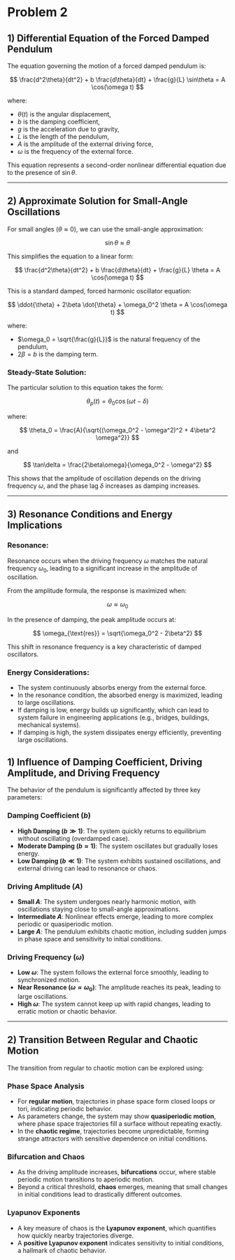 # Problem 2

## 1) Differential Equation of the Forced Damped Pendulum

The equation governing the motion of a forced damped pendulum is:

$$
\frac{d^2\theta}{dt^2} + b \frac{d\theta}{dt} + \frac{g}{L} \sin\theta = A \cos(\omega t)
$$

where:
- $\theta(t)$ is the angular displacement,
- $b$ is the damping coefficient,
- $g$ is the acceleration due to gravity,
- $L$ is the length of the pendulum,
- $A$ is the amplitude of the external driving force,
- $\omega$ is the frequency of the external force.

This equation represents a second-order nonlinear differential equation due to the presence of $\sin\theta$.

---

## 2) Approximate Solution for Small-Angle Oscillations

For small angles ($\theta \approx 0$), we can use the small-angle approximation:

$$
\sin\theta \approx \theta
$$

This simplifies the equation to a linear form:

$$
\frac{d^2\theta}{dt^2} + b \frac{d\theta}{dt} + \frac{g}{L} \theta = A \cos(\omega t)
$$

This is a standard damped, forced harmonic oscillator equation:

$$
\ddot{\theta} + 2\beta \dot{\theta} + \omega_0^2 \theta = A \cos(\omega t)
$$

where:
- $\omega_0 = \sqrt{\frac{g}{L}}$ is the natural frequency of the pendulum,
- $2\beta = b$ is the damping term.

### Steady-State Solution:
The particular solution to this equation takes the form:

$$
\theta_p(t) = \theta_0 \cos(\omega t - \delta)
$$

where:

$$
\theta_0 = \frac{A}{\sqrt{(\omega_0^2 - \omega^2)^2 + 4\beta^2 \omega^2}}
$$

and

$$
\tan\delta = \frac{2\beta\omega}{\omega_0^2 - \omega^2}
$$

This shows that the amplitude of oscillation depends on the driving frequency $\omega$, and the phase lag $\delta$ increases as damping increases.

---

## 3) Resonance Conditions and Energy Implications

### Resonance:
Resonance occurs when the driving frequency $\omega$ matches the natural frequency $\omega_0$, leading to a significant increase in the amplitude of oscillation.

From the amplitude formula, the response is maximized when:

$$
\omega \approx \omega_0
$$

In the presence of damping, the peak amplitude occurs at:

$$
\omega_{\text{res}} = \sqrt{\omega_0^2 - 2\beta^2}
$$

This shift in resonance frequency is a key characteristic of damped oscillators.

### Energy Considerations:
- The system continuously absorbs energy from the external force.
- In the resonance condition, the absorbed energy is maximized, leading to large oscillations.
- If damping is low, energy builds up significantly, which can lead to system failure in engineering applications (e.g., bridges, buildings, mechanical systems).
- If damping is high, the system dissipates energy efficiently, preventing large oscillations.

## 1) Influence of Damping Coefficient, Driving Amplitude, and Driving Frequency

The behavior of the pendulum is significantly affected by three key parameters:

### **Damping Coefficient ($b$)**
- **High Damping ($b \gg 1$)**: The system quickly returns to equilibrium without oscillating (overdamped case).
- **Moderate Damping ($b \approx 1$)**: The system oscillates but gradually loses energy.
- **Low Damping ($b \ll 1$)**: The system exhibits sustained oscillations, and external driving can lead to resonance or chaos.

### **Driving Amplitude ($A$)**
- **Small $A$**: The system undergoes nearly harmonic motion, with oscillations staying close to small-angle approximations.
- **Intermediate $A$**: Nonlinear effects emerge, leading to more complex periodic or quasiperiodic motion.
- **Large $A$**: The pendulum exhibits chaotic motion, including sudden jumps in phase space and sensitivity to initial conditions.

### **Driving Frequency ($\omega$)**
- **Low $\omega$**: The system follows the external force smoothly, leading to synchronized motion.
- **Near Resonance ($\omega \approx \omega_0$)**: The amplitude reaches its peak, leading to large oscillations.
- **High $\omega$**: The system cannot keep up with rapid changes, leading to erratic motion or chaotic behavior.

---

## 2) Transition Between Regular and Chaotic Motion

The transition from regular to chaotic motion can be explored using:

### **Phase Space Analysis**
- For **regular motion**, trajectories in phase space form closed loops or tori, indicating periodic behavior.
- As parameters change, the system may show **quasiperiodic motion**, where phase space trajectories fill a surface without repeating exactly.
- In the **chaotic regime**, trajectories become unpredictable, forming strange attractors with sensitive dependence on initial conditions.

### **Bifurcation and Chaos**
- As the driving amplitude increases, **bifurcations** occur, where stable periodic motion transitions to aperiodic motion.
- Beyond a critical threshold, **chaos** emerges, meaning that small changes in initial conditions lead to drastically different outcomes.

### **Lyapunov Exponents**
- A key measure of chaos is the **Lyapunov exponent**, which quantifies how quickly nearby trajectories diverge.
- A **positive Lyapunov exponent** indicates sensitivity to initial conditions, a hallmark of chaotic behavior.
